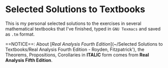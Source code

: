 # Selected Solutions to Textbooks

This is my personal selected solutions to the exercises in several mathematical textbooks that I've finished, typed in `GNU Texmacs` and saved as `.tm` format.

==NOTICE==: About [*Real Analysis Fourth Edition*](~/Selected Solutions to Textbooks/Real Analysis Fourth Edition - Royden, Fitzpatrick'), the Theorems, Propositions, Corollaries in **ITALIC** form comes from **Real Analysis Fifth Edition**.